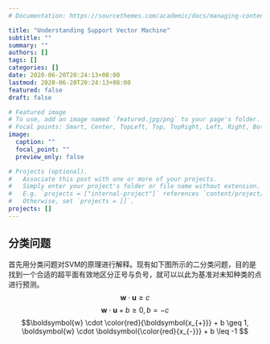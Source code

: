 ```yaml
---
# Documentation: https://sourcethemes.com/academic/docs/managing-content/

title: "Understanding Support Vector Machine"
subtitle: ""
summary: ""
authors: []
tags: []
categories: []
date: 2020-06-20T20:24:13+08:00
lastmod: 2020-06-20T20:24:13+08:00
featured: false
draft: false

# Featured image
# To use, add an image named `featured.jpg/png` to your page's folder.
# Focal points: Smart, Center, TopLeft, Top, TopRight, Left, Right, BottomLeft, Bottom, BottomRight.
image:
  caption: ""
  focal_point: ""
  preview_only: false

# Projects (optional).
#   Associate this post with one or more of your projects.
#   Simply enter your project's folder or file name without extension.
#   E.g. `projects = ["internal-project"]` references `content/project/deep-learning/index.md`.
#   Otherwise, set `projects = []`.
projects: []
---
```


## 分类问题
首先用分类问题对SVM的原理进行解释。现有如下图所示的二分类问题，目的是找到一个合适的超平面有效地区分正号与负号，就可以以此为基准对未知种类的点进行预测。
$$\boldsymbol{w} \cdot \boldsymbol{u} \geq c$$
$$\boldsymbol{w} \cdot \boldsymbol{u} + b \geq 0, b = -c$$
$$\boldsymbol{w} \cdot \color{red}{\boldsymbol{x_{+}}} + b \geq 1, \boldsymbol{w} \cdot \boldsymbol{\color{red}{x_{-}}} + b \leq -1 $$